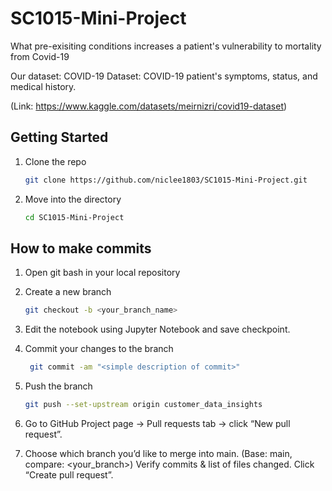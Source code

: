 # SC1015-Mini-Project
What pre-exisiting conditions increases a patient's vulnerability to mortality from Covid-19

Our dataset: COVID-19 Dataset: COVID-19 patient's symptoms, status, and medical history.  

(Link: https://www.kaggle.com/datasets/meirnizri/covid19-dataset)

## Getting Started

1. Clone the repo
    
    ```bash
    git clone https://github.com/niclee1803/SC1015-Mini-Project.git
    ```
    
2. Move into the directory
    
    ```bash
    cd SC1015-Mini-Project
    ```
   
## How to make commits

1. Open git bash in your local repository

2. Create a new branch

    ```bash
    git checkout -b <your_branch_name>
    ```

3. Edit the notebook using Jupyter Notebook and save checkpoint.

4. Commit your changes to the branch

   ```bash
    git commit -am "<simple description of commit>"
    ```

5. Push the branch

   ```bash
   git push --set-upstream origin customer_data_insights
   ```

6. Go to GitHub Project page -> Pull requests tab -> click “New pull request”.

7. Choose which branch you’d like to merge into main. (Base: main, compare: <your_branch>) Verify commits & list of files changed. Click “Create pull request”.
